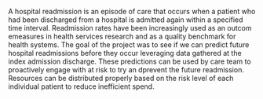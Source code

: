 
A hospital readmission is an episode of care that occurs when a patient who had been discharged from a hospital is admitted again
within a specified time interval. Readmission rates have been increasingly used as an outcom emeasures in health services research
and as a quality benchmark for health systems. The goal of the project was to see if we can predict future hospital readmissions
before they occur leveraging data gathered at the index admission discharge. These predictions can be used by care team to proactively 
engage with at risk to try an dprevent the future readmission.  Resources can be distributed properly based on the risk level of each individual patient to reduce inefficient spend.
